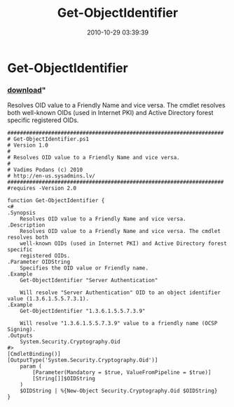 ﻿---
pid:            2334
parent:         0
children:       
poster:         vpodans
title:          Get-ObjectIdentifier
date:           2010-10-29 03:39:39
format:         posh
---

# Get-ObjectIdentifier

### [download](2334.ps1)"

Resolves OID value to a Friendly Name and vice versa. The cmdlet resolves both well-known OIDs (used in Internet PKI) and Active Directory forest specific registered OIDs.


```posh
#####################################################################
# Get-ObjectIdentifier.ps1
# Version 1.0
#
# Resolves OID value to a Friendly Name and vice versa.
#
# Vadims Podans (c) 2010
# http://en-us.sysadmins.lv/
#####################################################################
#requires -Version 2.0

function Get-ObjectIdentifier {
<#
.Synopsis
	Resolves OID value to a Friendly Name and vice versa.
.Description
	Resolves OID value to a Friendly Name and vice versa. The cmdlet resolves both
	well-known OIDs (used in Internet PKI) and Active Directory forest specific
	registered OIDs.
.Parameter OIDString
	Specifies the OID value or Friendly name.
.Example
	Get-ObjectIdentifier "Server Authentication"
	
	Will resolve "Server Authentication" OID to an object identifier value (1.3.6.1.5.5.7.3.1).
.Example
	Get-ObjectIdentifier "1.3.6.1.5.5.7.3.9"
	
	Will resolve "1.3.6.1.5.5.7.3.9" value to a friendly name (OCSP Signing).
.Outputs
	System.Security.Cryptography.Oid
#>
[CmdletBinding()]
[OutputType('System.Security.Cryptography.Oid')]
	param (
		[Parameter(Mandatory = $true, ValueFromPipeline = $true)]
		[String[]]$OIDString
	)
	$OIDString | %{New-Object Security.Cryptography.Oid $OIDString}
}
```
